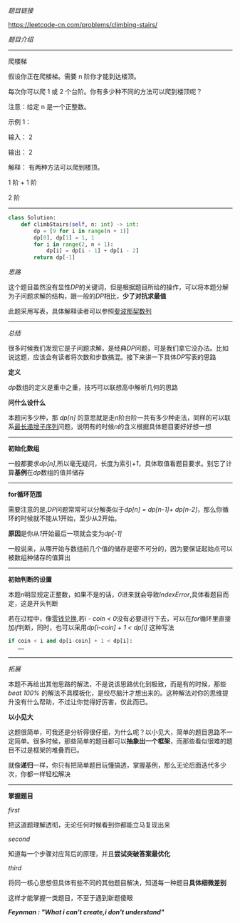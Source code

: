 *题目链接*

https://leetcode-cn.com/problems/climbing-stairs/

*题目介绍*
*******************************
爬楼梯

假设你正在爬楼梯。需要 n 阶你才能到达楼顶。

每次你可以爬 1 或 2 个台阶。你有多少种不同的方法可以爬到楼顶呢？

注意：给定 n 是一个正整数。

示例 1：

输入： 2

输出： 2

解释： 有两种方法可以爬到楼顶。

1 阶 + 1 阶

2 阶

****************

```python
class Solution:
    def climbStairs(self, n: int) -> int:
        dp = [9 for i in range(n + 1)]
        dp[0], dp[1] = 1, 1
        for i in range(2, n + 1):
            dp[i] = dp[i - 1] + dp[i - 2]
        return dp[-1]
```

*思路*

这个题目虽然没有显性*DP*的关键词，但是根据题目所给的操作，可以将本题分解为子问题求解的结构，跟一般的*DP*相比，**少了对抗求最值**

此题采用写表，具体解释读者可以参照[斐波那契数列](fibo.md)

****************

*总结*

很多时候我们发现它是子问题求解，是经典*DP*问题，可是我们拿它没办法。比如说这题，应该会有读者将次数和步数搞混。接下来讲一下具体*DP*写表的思路

**定义**

*dp*数组的定义是重中之重，技巧可以联想高中解析几何的思路

**问什么设什么**

本题问多少种，那 *dp[n]* 的意思就是走*n*阶台阶一共有多少种走法，同样的可以联系[最长递增子序列](sub.md)问题，说明有的时候*n*的含义根据具体题目要好好想一想
**************************************************************
**初始化数组**

一般都要求*dp[n]*,所以毫无疑问，长度为索引+*1*，具体取值看题目要求。别忘了计算**基例**在*dp*数组的值并储存
****************
**for循环范围**

需要注意的是,*DP*问题常常可以分解类似于*dp[n] = dp[n-1]+ dp[n-2]*，那么你循环的时候就不能从1开始，至少从2开始。

**原因**是你从*1*开始最后一项就会变为*dp[-1]*

一般说来，从哪开始与数组前几个值的储存是密不可分的，因为要保证起始点可以被数组种储存的值算出

****************

**初始判断的设置**

本题*n*明显规定正整数，如果不是的话，*0*进来就会导致*IndexError*,具体看题目而定，这是开头判断

若在过程中，像[零钱兑换](coin.md),若*i - coin < 0*没有必要进行下去，可以在*for*循环里直接加*if*判断，同时，也可以采用*dp[i-coin] + 1 < dp[i]* 这种写法

```python
if coin < i and dp[i-coin] + 1 < dp[i]:
   ……
```
****************
*拓展*

本题不再给出其他思路的解法，不是说该思路优化到极致，而是有的时候，那些 *beat 100%* 的解法不具模板化，是绞尽脑汁才想出来的。这种解法对你的思维提升没有什么帮助，不过让你觉得好厉害，仅此而已。

**以小见大**

这题很简单，可我还是分析得很仔细，为什么呢？以小见大，简单的题目思路不一定简单。很多时候，那些简单的题目都可以**抽象出一个框架**，而那些看似很难的题目不过是框架的堆叠而已。

就像**递归**一样，你只有把简单题目玩懂搞透，掌握基例，那么无论后面迭代多少次，你都一样轻松解决

****************
**掌握题目**

*first*

把这道题理解透彻，无论任何时候看到你都能立马复现出来

*second*

知道每一个步骤对应背后的原理，并且**尝试突破答案最优化**

*third*

将同一核心思想但具体有些不同的其他题目解决，知道每一种题目**具体细微差别**

这样才能掌握一类题目，不至于遇到新题傻眼

***Feynman : "What i can't create,i don't understand"***
